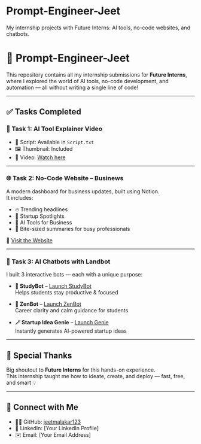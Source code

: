 # Prompt-Engineer-Jeet
My internship projects with Future Interns: AI tools, no-code websites, and chatbots.

# 🚀 Prompt-Engineer-Jeet

This repository contains all my internship submissions for **Future Interns**, where I explored the world of AI tools, no-code development, and automation — all without writing a single line of code!

---

## ✅ Tasks Completed

### 🎯 Task 1: AI Tool Explainer Video  
- 📜 Script: Available in `Script.txt`  
- 🖼️ Thumbnail: Included  
- 🎥 Video: [Watch here](https://drive.google.com/YOUR-VIDEO-LINK-HERE)

---

### 🌐 Task 2: No-Code Website – **Businews**  
A modern dashboard for business updates, built using Notion.  
It includes:
- 🔥 Trending headlines  
- 🚀 Startup Spotlights  
- 🤖 AI Tools for Business  
- 🧠 Bite-sized summaries for busy professionals  

🔗 [Visit the Website](https://temporal-longan-24a.notion.site/Businews-237d76f99cd580d6b036e95135472c36)

---

### 🤖 Task 3: AI Chatbots with Landbot  
I built 3 interactive bots — each with a unique purpose:

- **🧠 StudyBot** – [Launch StudyBot](https://landbot.online/v3/H-3057826-S44BIHA62TZ82983/index.html)  
  Helps students stay productive & focused  

- **🧘 ZenBot** – [Launch ZenBot](https://landbot.online/v3/H-3057837-4KGHD34EZORT7WJ5/index.html)  
  Career clarity and calm guidance for students  

- **🪄 Startup Idea Genie** – [Launch Genie](https://landbot.online/v3/H-3057703-STKG7UXHKWGJNMNK/index.html)  
  Instantly generates AI-powered startup ideas  

---

## 🙌 Special Thanks

Big shoutout to **Future Interns** for this hands-on experience.  
This internship taught me how to ideate, create, and deploy — fast, free, and smart 💡

---

## 🔗 Connect with Me

- 🧑‍💻 GitHub: [jeetmalakar123](https://github.com/jeetmalakar123)  
- 💼 LinkedIn: [Your LinkedIn Profile]  
- ✉️ Email: [Your Email Address]
